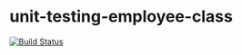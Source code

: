 # unit-testing-employee-class

[![Build Status](https://app.travis-ci.com/DaliDalmas/unit-testing-employee-class.svg?branch=main)](https://app.travis-ci.com/DaliDalmas/unit-testing-employee-class)